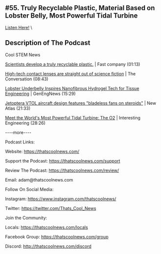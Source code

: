 #55. Truly Recyclable Plastic, Material Based on Lobster Belly, Most Powerful Tidal Turbine
---
[Listen Here!](https://thatscoolnews.podbean.com/e/55-truly-recyclable-plastic-material-based-on-lobster-belly-most-powerful-tidal-turbine/) \
## Description of The Podcast
Cool STEM News
<p style="text-align:left;"><a href='https://www.fastcompany.com/90628475/scientists-develop-a-truly-recyclable-plastic-is-the-world-ready-for-it'>Scientists develop a truly recyclable plastic.</a> | Fast company (01:13)</p>

<p style="text-align:left;"><a href='https://theconversation.com/high-tech-contact-lenses-are-straight-out-of-science-fiction-and-may-replace-smart-phones-143577'>High-tech contact lenses are straight out of science fiction</a> | The Conversation (08:43)</p>

<p style="text-align:left;"><a href='https://www.genengnews.com/news/lobster-underbelly-inspires-nanofibrous-hydrogel-tech-for-tissue-engineering/'>Lobster Underbelly Inspires Nanofibrous Hydrogel Tech for Tissue Engineering</a> | GenEngNews (15:29)</p>

<p style="text-align:left;"><a href='https://newatlas.com/aircraft/jetoptera-aircraft-propulsion-system/'>Jetoptera VTOL aircraft design features "bladeless fans on steroids"</a> | New Atlas (21:33)</p>

<p style="text-align:left;"><a href='https://interestingengineering.com/02-most-powerful-tidal-turbine-almost-complete'>Meet the World's Most Powerful Tidal Turbine: The O2</a> | Interesting Engineering (28:26)</p>

<p style="text-align:left;">----more----</p>

Podcast Links:
<p style="text-align:left;">Website: <a href='https://thatscoolnews.com/'>https://thatscoolnews.com/</a></p>

<p style="text-align:left;">Support the Podcast: <a href='https://thatscoolnews.com/support'>https://thatscoolnews.com/support</a></p>

<p style="text-align:left;">Review The Podcast: <a href='https://thatscoolnews.com/review/'>https://thatscoolnews.com/review/</a></p>

<p style="text-align:left;">Email: adam@thatscoolnews.com</p>

Follow On Social Media:
<p style="text-align:left;">Instagram: <a href='https://www.instagram.com/thatscoolnews/'>https://www.instagram.com/thatscoolnews/ </a></p>

<p style="text-align:left;">Twitter: <a href='https://twitter.com/Thats_Cool_News'>https://twitter.com/Thats_Cool_News</a> </p>

Join the Community:
<p style="text-align:left;">Locals: <a href='https://thatscoolnews.com/locals'>https://thatscoolnews.com/locals</a></p>

<p style="text-align:left;">Facebook Group: <a href='https://thatscoolnews.com/group'>https://thatscoolnews.com/group </a></p>

<p style="text-align:left;">Discord: <a href='http://thatscoolnews.com/discord'>http://thatscoolnews.com/discord</a></p>
